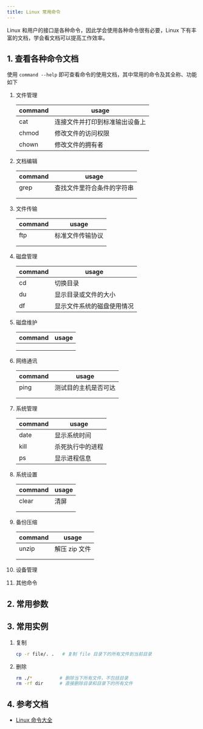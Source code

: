 ```yaml
---
title: Linux 常用命令
---
```


Linux 和用户的接口是各种命令，因此学会使用各种命令很有必要，Linux 下有丰富的文档，学会看文档可以提高工作效率。

## 1. 查看各种命令文档

使用 `command --help` 即可查看命令的使用文档，其中常用的命令及其全称、功能如下

1. 文件管理

   | command | usage                          |
   | ------- | ------------------------------ |
   | cat     | 连接文件并打印到标准输出设备上 |
   | chmod   | 修改文件的访问权限             |
   | chown   | 修改文件的拥有者               |
   
2. 文档编辑

   | command | usage                      |
   | ------- | -------------------------- |
   | grep    | 查找文件里符合条件的字符串 |
   |         |                            |
   |         |                            |

3. 文件传输

   | command | usage            |
   | ------- | ---------------- |
   | ftp     | 标准文件传输协议 |
   |         |                  |
   |         |                  |

4. 磁盘管理

   | command | usage                      |
   | ------- | -------------------------- |
   | cd      | 切换目录                   |
   | du      | 显示目录或文件的大小       |
   | df      | 显示文件系统的磁盘使用情况 |

5. 磁盘维护

   | command | usage |
   | ------- | ----- |
   |         |       |
   |         |       |
   |         |       |

6. 网络通讯

   | command | usage                |
   | ------- | -------------------- |
   | ping    | 测试目的主机是否可达 |
   |         |                      |
   |         |                      |

   

7. 系统管理

   | command | usage            |
   | ------- | ---------------- |
   | date    | 显示系统时间     |
   | kill    | 杀死执行中的进程 |
   | ps      | 显示进程信息     |

   

8. 系统设置

   | command | usage |
   | ------- | ----- |
   | clear   | 清屏  |
   |         |       |
   |         |       |

9. 备份压缩

   | command | usage         |
   | ------- | ------------- |
   | unzip   | 解压 zip 文件 |
   |         |               |
   |         |               |

10. 设备管理

11. 其他命令

## 2. 常用参数

## 3. 常用实例

1. 复制

   ```bash
   cp -r file/. .   # 复制 file 目录下的所有文件到当前目录
   ```

2. 删除

   ```bash
   rm ./*          # 删除当下所有文件，不包括目录
   rm -rf dir      # 直接删除目录和目录下的所有文件
   ```


## 4. 参考文档

- [Linux 命令大全](https://www.runoob.com/linux/linux-command-manual.html)